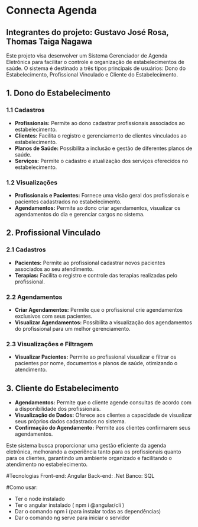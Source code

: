 # Connecta Agenda

## Integrantes do projeto: Gustavo José Rosa, Thomas Taiga Nagawa


Este projeto visa desenvolver um Sistema Gerenciador de Agenda Eletrônica para facilitar o controle e organização de estabelecimentos de saúde. O sistema é destinado a três tipos principais de usuários: Dono do Estabelecimento, Profissional Vinculado e Cliente do Estabelecimento.

## 1. Dono do Estabelecimento
### 1.1 Cadastros
- **Profissionais:** Permite ao dono cadastrar profissionais associados ao estabelecimento.
- **Clientes:** Facilita o registro e gerenciamento de clientes vinculados ao estabelecimento.
- **Planos de Saúde:** Possibilita a inclusão e gestão de diferentes planos de saúde.
- **Serviços:** Permite o cadastro e atualização dos serviços oferecidos no estabelecimento.

### 1.2 Visualizações
- **Profissionais e Pacientes:** Fornece uma visão geral dos profissionais e pacientes cadastrados no estabelecimento.
- **Agendamentos:** Permite ao dono criar agendamentos, visualizar os agendamentos do dia e gerenciar cargos no sistema.

## 2. Profissional Vinculado
### 2.1 Cadastros
- **Pacientes:** Permite ao profissional cadastrar novos pacientes associados ao seu atendimento.
- **Terapias:** Facilita o registro e controle das terapias realizadas pelo profissional.

### 2.2 Agendamentos
- **Criar Agendamentos:** Permite que o profissional crie agendamentos exclusivos com seus pacientes.
- **Visualizar Agendamentos:** Possibilita a visualização dos agendamentos do profissional para um melhor gerenciamento.

### 2.3 Visualizações e Filtragem
- **Visualizar Pacientes:** Permite ao profissional visualizar e filtrar os pacientes por nome, documentos e planos de saúde, otimizando o atendimento.

## 3. Cliente do Estabelecimento
- **Agendamentos:** Permite que o cliente agende consultas de acordo com a disponibilidade dos profissionais.
- **Visualização de Dados:** Oferece aos clientes a capacidade de visualizar seus próprios dados cadastrados no sistema.
- **Confirmação do Agendamento:** Permite aos clientes confirmarem seus agendamentos.

Este sistema busca proporcionar uma gestão eficiente da agenda eletrônica, melhorando a experiência tanto para os profissionais quanto para os clientes, garantindo um ambiente organizado e facilitando o atendimento no estabelecimento.

#Tecnologias
Front-end: Angular
Back-end: .Net
Banco: SQL

#Como usar:
- Ter o node instalado
- Ter o angular instalado ( npm i @angular/cli )
- Dar o comando npm i (para instalar todas as dependências)
- Dar o comando ng serve para iniciar o servidor

